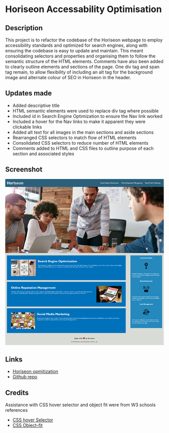 # Horiseon Accessability Optimisation

## Description

This project is to refactor the codebase of the Horiseon webpage to employ accessibility standards and optimized for search engines, along with ensuring the codebase is easy to update and maintain. This meant consolidating selectors and properties and organising them to follow the semantic structure of the HTML elements. Comments have also been added to clearly outline elements and sections of the page. One div tag and span tag remain, to allow flexibility of including an alt tag for the background image and alternate colour of SEO in Horiseon in the header.

## Updates made

* Added descriptive title
* HTML semantic elements were used to replace div tag where possible
* Included id in Search Engine Optimization to ensure the Nav link worked
* Included a hover for the Nav links to make it apparent they were clickable links
* Added alt text for all images in the main sections and aside sections
* Rearranged CSS selectors to match flow of HTML elements
* Consolidated CSS selectors to reduce number of HTML elements
* Comments added to HTML and CSS files to outline purpose of each section and associated styles

## Screenshot

![Screenshot of completed refactor](./assets/images/Screenshot-Horiseon.jpg)

## Links

* [Horiseon opmitization](https://rhjeffries.github.io/Horiseon-Accessability-Optimisation/)
* [Github repo](https://github.com/RHJeffries/Horiseon-Accessability-Optimisation)

## Credits

Assistance with CSS hover selector and object fit were from W3 schools references

* [CSS hover Selector](https://www.w3schools.com/cssref/sel_hover.asp)
* [CSS Object-fit](https://www.w3schools.com/css/css3_object-fit.asp)
